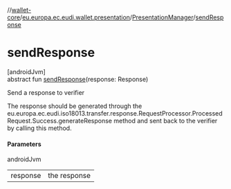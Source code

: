//[wallet-core](../../../index.md)/[eu.europa.ec.eudi.wallet.presentation](../index.md)/[PresentationManager](index.md)/[sendResponse](send-response.md)

# sendResponse

[androidJvm]\
abstract fun [sendResponse](send-response.md)(response: Response)

Send a response to verifier

The response should be generated through the
eu.europa.ec.eudi.iso18013.transfer.response.RequestProcessor.ProcessedRequest.Success.generateResponse
method and sent back to the verifier by calling this method.

#### Parameters

androidJvm

|          |              |
|----------|--------------|
| response | the response |
